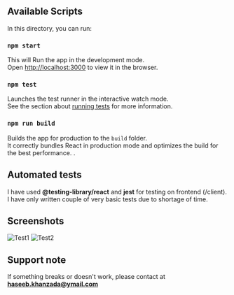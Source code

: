 
## Available Scripts

In this directory, you can run:

### `npm start`

This will Run the app in the development mode.<br>
Open [http://localhost:3000](http://localhost:3000) to view it in the browser.

### `npm test`

Launches the test runner in the interactive watch mode.<br>
See the section about [running tests](https://facebook.github.io/create-react-app/docs/running-tests) for more information.

### `npm run build`

Builds the app for production to the `build` folder.<br>
It correctly bundles React in production mode and optimizes the build for the best performance.
.

## Automated tests

I have used **@testing-library/react** and **jest** for testing on frontend (/client). I have only written couple of very basic tests due to shortage of time.

## Screenshots

![Test1](https://iili.io/FdkgCg.png)
![Test2](https://iili.io/FdkSZF.png)

## Support note

If something breaks or doesn't work, please contact at **haseeb.khanzada@ymail.com**